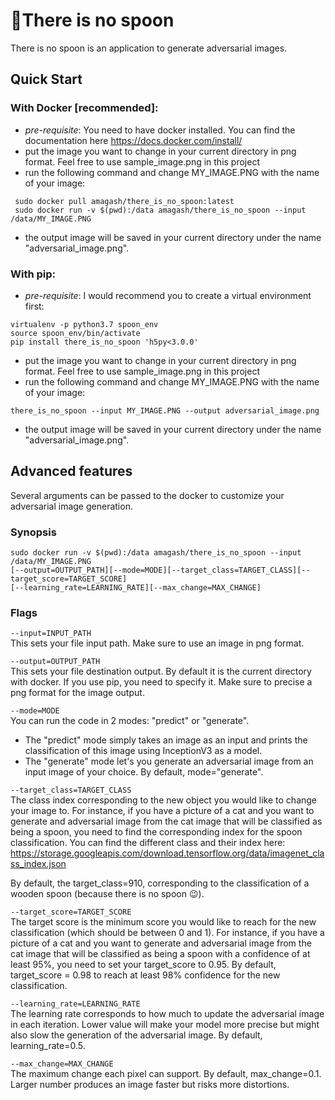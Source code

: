 
🥄There is no spoon 
===========
There is no spoon is an application to generate adversarial images.

## Quick Start
### With Docker [recommended]:
- *pre-requisite*: You need to have docker installed. You can find the documentation 
here https://docs.docker.com/install/
- put the image you want to change in your current directory in png format.
Feel free to use sample_image.png in this project
- run the following command and change MY_IMAGE.PNG with the name of your image:
```
 sudo docker pull amagash/there_is_no_spoon:latest
 sudo docker run -v $(pwd):/data amagash/there_is_no_spoon --input /data/MY_IMAGE.PNG
```
- the output image will be saved in your current directory under the name "adversarial_image.png".

### With pip:
-  *pre-requisite*: I would recommend you to create a virtual environment first:
```buildoutcfg
virtualenv -p python3.7 spoon_env
source spoon_env/bin/activate
pip install there_is_no_spoon 'h5py<3.0.0'
```
- put the image you want to change in your current directory in png format.
Feel free to use sample_image.png in this project
- run the following command and change MY_IMAGE.PNG with the name of your image:
```buildoutcfg
there_is_no_spoon --input MY_IMAGE.PNG --output adversarial_image.png
```
- the output image will be saved in your current directory under the name "adversarial_image.png".

## Advanced features
Several arguments can be passed to the docker to customize your adversarial image generation.

### Synopsis
```buildoutcfg
sudo docker run -v $(pwd):/data amagash/there_is_no_spoon --input /data/MY_IMAGE.PNG
[--output=OUTPUT_PATH][--mode=MODE][--target_class=TARGET_CLASS][--target_score=TARGET_SCORE]
[--learning_rate=LEARNING_RATE][--max_change=MAX_CHANGE]
```

### Flags
`--input=INPUT_PATH`\
This sets your file input path. Make sure to use an image in png format.

`--output=OUTPUT_PATH`\
This sets your file destination output. By default it is the current directory with docker.
If you use pip, you need to specify it. Make sure to precise a png format for the image output.

`--mode=MODE`\
You can run the code in 2 modes: "predict" or "generate".
- The "predict" mode simply takes an image as an input and prints the classification of this image using InceptionV3 as a model.
- The "generate" mode let's you generate an adversarial image from an input image of your choice.
By default, mode="generate".

`--target_class=TARGET_CLASS`\
The class index corresponding to the new object you would like to change your image to. For instance,
if you have a picture of a cat and you want to generate and adversarial image from the cat image 
that will be classified as being a spoon, you need to find the corresponding index for the
spoon classification. You can find the different class and their index here: 
https://storage.googleapis.com/download.tensorflow.org/data/imagenet_class_index.json

By default, the target_class=910, corresponding to the 
classification of a wooden spoon (because there is no spoon 😉).

`--target_score=TARGET_SCORE`\
The target score is the minimum score  you would like to reach for 
the new classification (which should be between 0 and 1). For instance, if you have a picture of a cat and you
want to generate and adversarial image from the cat image that will be classified as being a spoon
with a confidence of at least 95%, you need to set your target_score to 0.95. By default, target_score = 0.98 to reach
at least 98% confidence for the new classification.

`--learning_rate=LEARNING_RATE`\
The learning rate corresponds to how much to update the adversarial image in each iteration.
Lower value will make your model more precise but might also slow the generation of the adversarial image. 
By default, learning_rate=0.5.

`--max_change=MAX_CHANGE`\
The maximum change each pixel can support. By default, max_change=0.1.
Larger number produces an image faster but risks more distortions.

